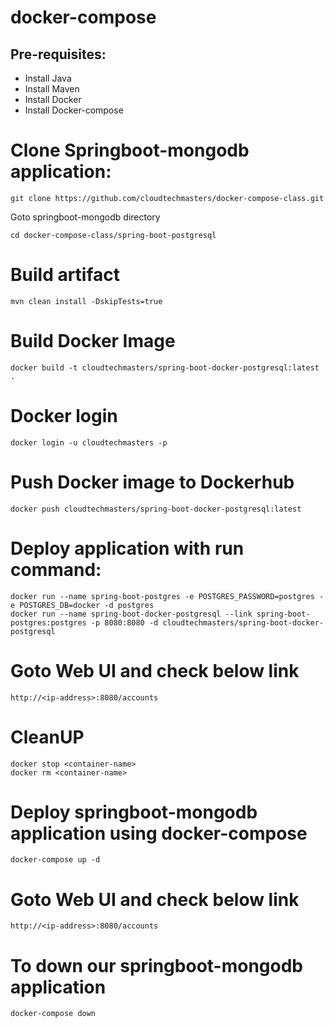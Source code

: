 # docker-compose

Pre-requisites:
---------
  - Install Java
  - Install Maven
  - Install Docker
  - Install Docker-compose
 
# Clone Springboot-mongodb application:
    git clone https://github.com/cloudtechmasters/docker-compose-class.git

Goto springboot-mongodb directory
    
    cd docker-compose-class/spring-boot-postgresql
# Build artifact
    mvn clean install -DskipTests=true
 
# Build Docker Image
    docker build -t cloudtechmasters/spring-boot-docker-postgresql:latest .
# Docker login
    docker login -u cloudtechmasters -p
# Push Docker image to Dockerhub
    docker push cloudtechmasters/spring-boot-docker-postgresql:latest
# Deploy application with run command:
    docker run --name spring-boot-postgres -e POSTGRES_PASSWORD=postgres -e POSTGRES_DB=docker -d postgres
    docker run --name spring-boot-docker-postgresql --link spring-boot-postgres:postgres -p 8080:8080 -d cloudtechmasters/spring-boot-docker-postgresql
# Goto Web UI and check below link
    http://<ip-address>:8080/accounts
# CleanUP
    docker stop <container-name>
    docker rm <container-name>
# Deploy springboot-mongodb application using docker-compose
    docker-compose up -d
# Goto Web UI and check below link
    http://<ip-address>:8080/accounts
    
# To down our springboot-mongodb application
    docker-compose down
